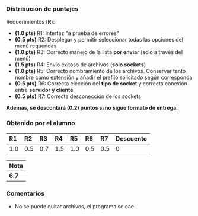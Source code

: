 ﻿### Distribución de puntajes

Requerimientos (**R**):

* **(1.0 pts)** R1: Interfaz "a prueba de errores"
* **(0.5 pts)** R2: Desplegar y permitir seleccionar todas las opciones del menú requeridas
* **(1.0 pts)** R3: Correcto manejo de la lista **por enviar** (solo a través del menú)
* **(1.5 pts)** R4: Envío exitoso de archivos (**solo sockets**)
* **(1.0 pts)** R5: Correcto nombramiento de los archivos. Conservar tanto nombre como extensión y añadir el prefijo solicitado según corresponda
* **(0.5 pts)** R6: Correcta elección del **tipo de socket** y correcta conexión entre **servidor y cliente**
* **(0.5 pts)** R7: Correcta desconección de los sockets

**Además, se descontará (0.2) puntos si no sigue formato de entrega.**

### Obtenido por el alumno
| R1 | R2 | R3 | R4 | R5 | R6 | R7 | Descuento |
|:---|:---|:---|:---|:---|:---|:---|:----------|
| 1.0 | 0.5 | 0.7 | 1.5 | 1.0 | 0.5 | 0.5 | 0 |

| Nota |
|:-----|
| **6.7** |

### Comentarios

* No se puede quitar archivos, el programa se cae.
